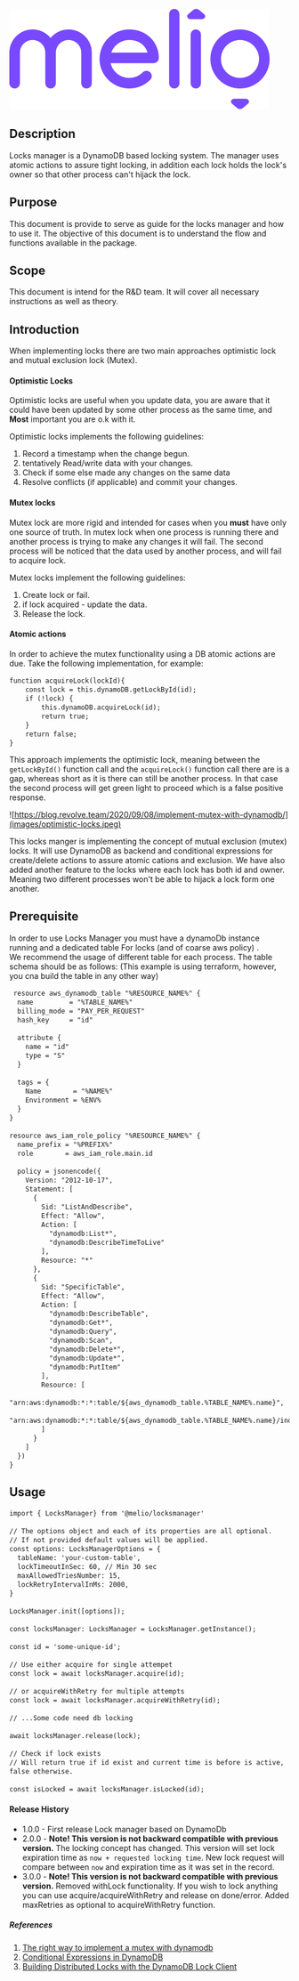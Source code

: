 ![logo](images/melio-logo.svg)

## Description

Locks manager is a DynamoDB based locking system.
The manager uses atomic actions to assure tight locking,
in addition each lock holds the lock's owner so that other process can't hijack the lock.

## Purpose
This document is provide to serve as guide for the locks manager and how to use it.
The objective of this document is to understand the flow and functions available in the package.

## Scope
This document is intend for the R&D team.
It will cover all necessary instructions as well as theory.

## Introduction
When implementing locks there are two main approaches optimistic lock and mutual exclusion lock (Mutex).

#### Optimistic Locks
Optimistic locks are useful when you update data, you are aware that it could have
been updated by some other process as the same time,
and **Most** important you are o.k with it.

Optimistic locks implements the following guidelines:
1. Record a timestamp when the change begun.
2. tentatively Read/write data with your changes.
3. Check if some else made any changes on the same data
4. Resolve conflicts (if applicable) and commit your changes.

#### Mutex locks
Mutex lock are more rigid and intended for cases when you **must** have only one source of truth.
In mutex lock when one process is running there and another process is trying to make any changes
it will fail.
The second process will be noticed that the data used by another process,
and will fail to acquire lock.

Mutex locks implement the following guidelines:
1. Create lock or fail.
2. if lock acquired - update the data.
3. Release the lock.

#### Atomic actions
In order to achieve the mutex functionality using a DB atomic actions are due.
Take the following implementation, for example:

```
function acquireLock(lockId){
    const lock = this.dynamoDB.getLockById(id);
    if (!lock) {
        this.dynamoDB.acquireLock(id);
        return true;
    }
    return false;
}
```
This approach implements the optimistic lock, meaning between the ```getLockById()``` function call
and the ```acquireLock()``` function call there are is a gap, whereas short as it is there can still
be another process.
In that case the second process will get green light to proceed which is a false positive response.

![https://blog.revolve.team/2020/09/08/implement-mutex-with-dynamodb/](images/optimistic-locks.jpeg)


This locks manger is implementing the concept of mutual exclusion (mutex) locks.
It will use DynamoDB as backend and conditional expressions for create/delete actions
to assure atomic cations and exclusion.
We have also added another feature to the locks where each lock has both id and owner.  
Meaning two different processes won't be able to hijack a lock form one another.

## Prerequisite
In order to use Locks Manager you must have a dynamoDb instance running and a dedicated table
For locks (and of coarse aws policy) .<br>
We recommend the usage of different table for each process.
The table schema should be as follows:
(This example is using terraform, however, you cna build the table in any other way)

```
 resource aws_dynamodb_table "%RESOURCE_NAME%" {
  name         = "%TABLE_NAME%"
  billing_mode = "PAY_PER_REQUEST"
  hash_key     = "id"

  attribute {
    name = "id"
    type = "S"
  }

  tags = {
    Name        = "%NAME%"
    Environment = %ENV%
  }
}

resource aws_iam_role_policy "%RESOURCE_NAME%" {
  name_prefix = "%PREFIX%"
  role        = aws_iam_role.main.id

  policy = jsonencode({
    Version: "2012-10-17",
    Statement: [
      {
        Sid: "ListAndDescribe",
        Effect: "Allow",
        Action: [
          "dynamodb:List*",
          "dynamodb:DescribeTimeToLive"
        ],
        Resource: "*"
      },
      {
        Sid: "SpecificTable",
        Effect: "Allow",
        Action: [
          "dynamodb:DescribeTable",
          "dynamodb:Get*",
          "dynamodb:Query",
          "dynamodb:Scan",
          "dynamodb:Delete*",
          "dynamodb:Update*",
          "dynamodb:PutItem"
        ],
        Resource: [
          "arn:aws:dynamodb:*:*:table/${aws_dynamodb_table.%TABLE_NAME%.name}",
          "arn:aws:dynamodb:*:*:table/${aws_dynamodb_table.%TABLE_NAME%.name}/index/*"
        ]
      }
    ]
  })
}

```

## Usage

```
import { LocksManager} from '@melio/locksmanager'

// The options object and each of its properties are all optional.
// If not provided default values will be applied.
const options: LocksManagerOptions = {
  tableName: 'your-custom-table',
  lockTimeoutInSec: 60, // Min 30 sec
  maxAllowedTriesNumber: 15,
  lockRetryIntervalInMs: 2000,
}

LocksManager.init([options]);

const locksManager: LocksManager = LocksManager.getInstance();

const id = 'some-unique-id';

// Use either acquire for single attempet  
const lock = await locksManager.acquire(id);

// or acquireWithRetry for multiple attempts
const lock = await locksManager.acquireWithRetry(id);

// ...Some code need db locking

await locksManager.release(lock);

// Check if lock exists
// Will return true if id exist and current time is before is active, false otherwise.

const isLocked = await locksManager.isLocked(id);
```

#### Release History
 * 1.0.0 - First release Lock manager based on DynamoDb
 * 2.0.0 - **Note! This version is not backward compatible with previous version.** The locking concept has changed. This version will set lock expiration time as `now + requested locking time`. New lock request will compare between `now` and expiration time as it was set in the record.
 * 3.0.0 - **Note! This version is not backward compatible with previous version.** Removed withLock functionality.
 If you wish to lock anything you can use acquire/acquireWithRetry and release on done/error.
 Added maxRetries as optional to acquireWithRetry function.

##### References
1. [The right way to implement a mutex with dynamodb](https://blog.revolve.team/2020/09/08/implement-mutex-with-dynamodb/)
2. [Conditional Expressions in DynamoDB](https://docs.aws.amazon.com/amazondynamodb/latest/developerguide/Expressions.ConditionExpressions.html)
3. [Building Distributed Locks with the DynamoDB Lock Client](https://aws.amazon.com/blogs/database/building-distributed-locks-with-the-dynamodb-lock-client/)

